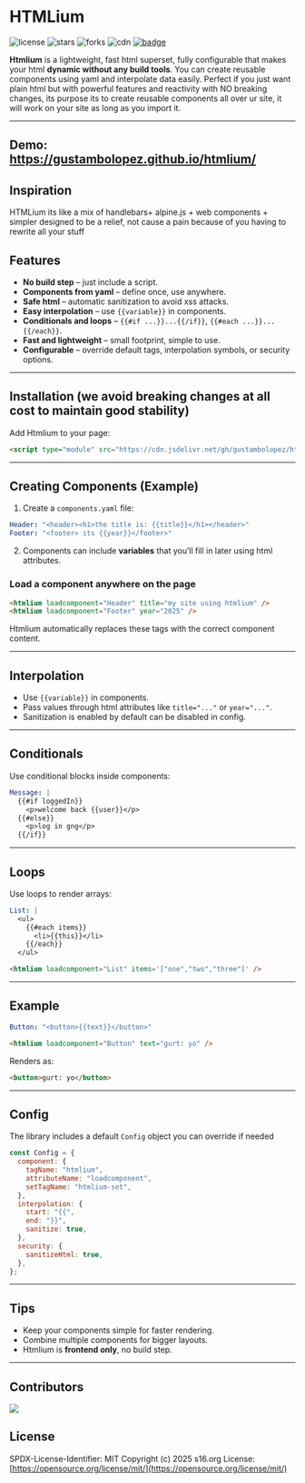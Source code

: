 # HTMLium

![license](https://img.shields.io/badge/License-MIT-yellow.svg)
![stars](https://img.shields.io/github/stars/gustambolopez/htmlium?style=social)
![forks](https://img.shields.io/github/forks/gustambolopez/htmlium?style=social)
![cdn](https://img.shields.io/badge/CDN-jsdelivr-blue)
[![badge](https://data.jsdelivr.com/v1/package/gh/gustambolopez/htmlium/badge)](https://www.jsdelivr.com/package/gh/gustambolopez/htmlium)

**Htmlium** is a lightweight, fast html superset, fully configurable that makes your html **dynamic without any build tools**. You can create reusable components using yaml and interpolate data easily. Perfect if you just want plain html but with powerful features and reactivity with NO breaking changes, its purpose its to create reusable components all over ur site, it will work on your site as long as you import it.

---

Demo:
<https://gustambolopez.github.io/htmlium/>
---
## Inspiration
HTMLium its like a mix of handlebars+ alpine.js + web components + simpler designed to be a relief, not cause a pain because of you having to rewrite all your stuff

## Features

* **No build step** – just include a script.
* **Components from yaml** – define once, use anywhere.
* **Safe html** – automatic sanitization to avoid xss attacks.
* **Easy interpolation** – use `{{variable}}` in components.
* **Conditionals and loops** – `{{#if ...}}...{{/if}}`, `{{#each ...}}...{{/each}}`.
* **Fast and lightweight** – small footprint, simple to use.
* **Configurable** – override default tags, interpolation symbols, or security options.

---

## Installation (we avoid breaking changes at all cost to maintain good stability)

Add Htmlium to your page:

```html
<script type="module" src="https://cdn.jsdelivr.net/gh/gustambolopez/htmlium@lastest/index.min.js"></script>
````

---

## Creating Components (Example)

1. Create a `components.yaml` file:

```yaml
Header: "<header><h1>the title is: {{title}}</h1></header>"
Footer: "<footer> its {{year}}</footer>"
```

2. Components can include **variables** that you’ll fill in later using html attributes.

### Load a component anywhere on the page

```html
<htmlium loadcomponent="Header" title="my site using htmlium" />
<htmlium loadcomponent="Footer" year="2025" />
```

Htmlium automatically replaces these tags with the correct component content.

---

## Interpolation

* Use `{{variable}}` in components.
* Pass values through html attributes like `title="..."` or `year="..."`.
* Sanitization is enabled by default can be disabled in config.

---

## Conditionals

Use conditional blocks inside components:

```yaml
Message: |
  {{#if loggedIn}}
    <p>welcome back {{user}}</p>
  {{#else}}
    <p>log in gng</p>
  {{/if}}
```

---

## Loops

Use loops to render arrays:

```yaml
List: |
  <ul>
    {{#each items}}
      <li>{{this}}</li>
    {{/each}}
  </ul>
```

```html
<htmlium loadcomponent="List" items='["one","two","three"]' />
```

---

## Example

```yaml
Button: "<button>{{text}}</button>"
```

```html
<htmlium loadcomponent="Button" text="gurt: yo" />
```

Renders as:

```html
<button>gurt: yo</button>
```

---

## Config

The library includes a default `Config` object you can override if needed

```js
const Config = {
  component: {
    tagName: "htmlium",
    attributeName: "loadcomponent",
    setTagName: "htmlium-set",
  },
  interpolation: {
    start: "{{",
    end: "}}",
    sanitize: true,
  },
  security: {
    sanitizeHtml: true,
  },
};
```

---

## Tips

* Keep your components simple for faster rendering.
* Combine multiple components for bigger layouts.
* Htmlium is **frontend only**, no build step.

---

## Contributors

<a href="https://github.com/gustambolopez/htmlium/graphs/contributors">
  <img src="https://contrib.rocks/image?repo=gustambolopez/htmlium" />
</a>

## License

SPDX-License-Identifier: MIT
Copyright (c) 2025 s16.org
License: [https://opensource.org/license/mit/](https://opensource.org/license/mit/)
